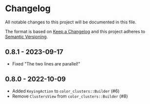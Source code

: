 # Changelog

All notable changes to this project will be documented in this file.

The format is based on [Keep a Changelog](http://keepachangelog.com/)
and this project adheres to [Semantic Versioning](http://semver.org/).

## 0.8.1 - 2023-09-17

* Fixed "The two lines are parallel!"

## 0.8.0 - 2022-10-09

* Added `KeyingAction` to `color_clusters::Builder` (#6)
* Remove `ClustersView` from `color_clusters::Builder` (#8)